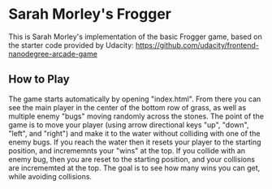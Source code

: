 Sarah Morley's Frogger
===============================

This is Sarah Morley's implementation of the basic Frogger game, based on the starter code provided by Udacity: https://github.com/udacity/frontend-nanodegree-arcade-game

## How to Play

The game starts automatically by opening "index.html". From there you can see the main player in the center of the bottom row of grass, as well as multiple enemy "bugs" moving randomly across the stones. The point of the game is to move your player (using arrow directional keys "up", "down", "left", and "right") and make it to the water without colliding with one of the enemy bugs. If you reach the water then it resets your player to the starting position, and incrememnts your "wins" at the top. If you collide with an enemy bug, then you are reset to the starting position, and your collisions are incrememted at the top. The goal is to see how many wins you can get, while avoiding collisions.